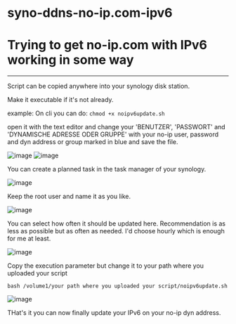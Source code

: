 # syno-ddns-no-ip.com-ipv6
# Trying to get no-ip.com with IPv6 working in some way
_____________________________________________________________________
Script can be copied anywhere into your synology disk station.

Make it executable if it's not already.

example:
On cli you can do:
`chmod +x noipv6update.sh`

open it with the text editor and change your 'BENUTZER', 'PASSWORT' and 'DYNAMISCHE ADRESSE ODER GRUPPE' with your no-ip user, password and dyn address or group marked in blue and save the file.

![image](https://github.com/SoulInfernoDE/syno-ddns-no-ip.com-ipv6/assets/3682343/57531a86-8215-489a-b09b-57ea7ccddb97)
![image](https://github.com/SoulInfernoDE/syno-ddns-no-ip.com-ipv6/assets/3682343/9915ae10-ceb4-42bf-b82d-4699bd90de87)



You can create a planned task in the task manager of your synology.

![image](https://github.com/SoulInfernoDE/syno-ddns-no-ip.com-ipv6/assets/3682343/14fd4790-c66f-4517-a466-5aa8efba043f)

Keep the root user and name it as you like.

![image](https://github.com/SoulInfernoDE/syno-ddns-no-ip.com-ipv6/assets/3682343/56ab64e0-010b-483e-8fe5-c18d019dad66) 

You can select how often it should be updated here.
Recommendation is as less as possible but as often as needed.
I'd choose hourly which is enough for me at least.

![image](https://github.com/SoulInfernoDE/syno-ddns-no-ip.com-ipv6/assets/3682343/5ecd7369-f825-4092-a977-1e24b0342d74)


Copy the execution parameter but change it to your path where you uploaded your script

`bash /volume1/your path where you uploaded your script/noipv6update.sh`

![image](https://github.com/SoulInfernoDE/syno-ddns-no-ip.com-ipv6/assets/3682343/c4dfcb4d-2595-4c04-aab1-b6fa42e1a026)

THat's it you can now finally update your IPv6 on your no-ip dyn address.
